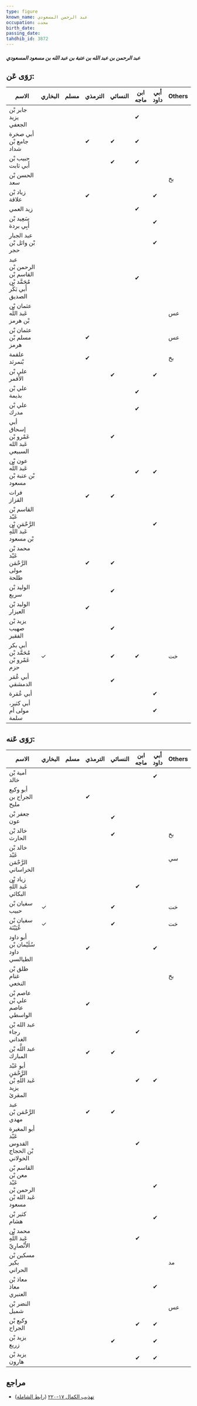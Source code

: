 ```yaml
---
type: figure
known_name: عبد الرحمن المسعودي
occupation: محدث
birth_date:
passing_date:
tahdhib_id: 3872
---
```

##### عبد الرحمن بن عبد الله بن عتبة بن عبد الله بن مسعود المسعودي

## رَوَى عَن:
| الاسم                                                    | البخاري | مسلم | الترمذي | النسائي | ابن ماجه | أبي داود | Others |
| -------------------------------------------------------- | ------- | ---- | ------- | ------- | -------- | -------- | ------ |
| جابر بْن يزيد الجعفي                                     |         |      |         |         | ✔        |          |        |
| أبي صخرة جامع بْن شداد                                   |         |      | ✔       | ✔       | ✔        |          |        |
| حبيب بْن أَبي ثابت                                       |         |      |         | ✔       | ✔        |          |        |
| الحسن بْن سعد                                            |         |      |         |         |          |          | بخ     |
| زياد بْن علاقة                                           |         |      | ✔       |         |          | ✔        |        |
| زيد العمي                                                |         |      |         |         | ✔        |          |        |
| سَعِيد بْن أَبِي بردة                                    |         |      |         |         |          | ✔        |        |
| عبد الجبار بْن وائل بْن حجر                              |         |      |         |         |          | ✔        |        |
| عبد الرحمن بْن القاسم بْن مُحَمَّد بْن أَبي بَكْر الصديق |         |      |         |         | ✔        |          |        |
| عثمان بْن عَبد اللَّه بْن هرمز                           |         |      |         |         |          |          | عس     |
| عثمان بْن مسلم بْن هرمز                                  |         |      | ✔       |         |          |          | عس     |
| علقمة بْنمرثد                                            |         |      | ✔       |         |          |          | بخ     |
| علي بْن الأقمر                                           |         |      |         | ✔       |          | ✔        |        |
| علي بْن بذيمة                                            |         |      |         |         | ✔        |          |        |
| علي بْن مدرك                                             |         |      |         |         | ✔        |          |        |
| أبي إسحاق عَمْرو بْن عَبد الله السبيعي                   |         |      |         | ✔       |          |          |        |
| عون بْن عَبد اللَّه بْن عتبة بْن مسعود                   |         |      |         |         | ✔        | ✔        |        |
| فرات القزاز                                              |         |      | ✔       | ✔       |          |          |        |
| القاسم بْن عَبْد الرَّحْمَنِ بْن عَبد اللَّهِ بْن مسعود  |         |      |         |         |          | ✔        |        |
| محمد بْن عَبْد الرَّحْمَن مولى طلحة                      |         |      | ✔       | ✔       |          |          |        |
| الوليد بْن سريع                                          |         |      |         | ✔       |          |          |        |
| الوليد بْن العيزار                                       |         |      | ✔       |         |          |          |        |
| يزيد بْن صهيب الفقير                                     |         |      |         | ✔       |          |          |        |
| أبي بكر مُحَمَّد بْن عَمْرو بْن حزم                      | ✓       |      |         | ✔       | ✔        |          | خت     |
| أبي عُمَر الدمشقي                                        |         |      |         | ✔       |          |          |        |
| أبي عُمَرة                                               |         |      |         |         |          | ✔        |        |
| أبي كثير، مولى أم سلمة                                   |         |      |         |         |          | ✔        |        |
## رَوَى عَنه:
| الاسم                                                   | البخاري | مسلم | الترمذي | النسائي | ابن ماجه | أبي داود | Others |
| ------------------------------------------------------- | ------- | ---- | ------- | ------- | -------- | -------- | ------ |
| أمية بْن خالد                                           |         |      |         |         |          | ✔        |        |
| أبو وكيع الجراح بن مليح                                 |         |      | ✔       |         |          |          |        |
| جعفر بْن عون                                            |         |      |         | ✔       |          |          |        |
| خالد بْن الحارث                                         |         |      |         | ✔       |          |          | بخ     |
| خالد بْن عَبْد الرَّحْمَن الخراساني                     |         |      |         |         |          |          | سي     |
| زياد بْن عَبد اللَّهِ البكائي                           |         |      |         |         | ✔        |          |        |
| سفيان بْن حبيب                                          | ✓       |      |         | ✔       |          |          | خت     |
| سفيان بْن عُيَيْنَة                                     | ✓       |      |         | ✔       |          |          | خت     |
| أبو داود سُلَيْمان بْن داود الطيالسي                    |         |      | ✔       |         |          | ✔        |        |
| طلق بْن غنام النخعي                                     |         |      |         |         |          |          | بخ     |
| عاصم بْن علي بْن عاصم الواسطي                           |         |      | ✔       |         |          |          |        |
| عبد الله بْن رجاء الغداني                               |         |      |         |         | ✔        |          |        |
| عبد اللَّه بْن المبارك                                  |         |      | ✔       | ✔       |          |          |        |
| أبو عَبْد الرَّحْمَنِ عَبد اللَّهِ بْن يزيد المقرئ      |         |      |         |         | ✔        | ✔        |        |
| عبد الرَّحْمَن بْن مهدي                                 |         |      | ✔       | ✔       |          |          |        |
| أبو المغيرة عَبْد القدوس بْن الحجاج الخولاني            |         |      |         |         | ✔        |          |        |
| القاسم بْن معن بْن عَبْد الرحمن بْن عَبد الله بْن مسعود |         |      |         |         |          | ✔        |        |
| كثير بْن هشام                                           |         |      |         |         |          | ✔        |        |
| محمد بْن عَبد اللَّهِ الأَنْصارِيّ                      |         |      |         |         | ✔        |          |        |
| مسكين بْن بكير الحراني                                  |         |      |         |         |          |          | مد     |
| معاذ بْن معاذ العنبري                                   |         |      |         |         |          | ✔        |        |
| النضر بْن شميل                                          |         |      |         |         |          |          | عس     |
| وكيع بْن الجراح                                         |         |      |         |         | ✔        | ✔        |        |
| يزيد بْن زريع                                           |         |      |         | ✔       |          | ✔        |        |
| يزيد بْن هارون                                          |         |      |         |         | ✔        | ✔        |        |
## مراجع
- [تهذيب الكمال ١٧-٢٢٠](obsidian://open?vault=Tahdhib-al-Kamal&file=Figures/٣٨٧٢-عبد%20الرحمن%20بن%20عبد%20الله%20بن%20عتبة%20بن%20عبد%20الله%20بن%20مسعود%20المسعودي) ([رابط الشاملة](https://shamela.ws/book/3722/8770))